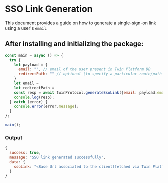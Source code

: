 # SSO Link Generation

This document provides a guide on how to generate a single-sign-on link using a user's `email`.

## After installing and initializing the package:

```javascript
const main = async () => {
  try {
    let payload = {
      email: "", // email of the user present in Twin Platform DB
      redirectPath: "" // optional (to specify a particular route/path appended at the end of the sso url)
    }
    let email = 
    let redirectPath = 
    const resp = await twinProtocol.generateSsoLink({email: payload.email, redirectPath: payload.redirectPath});
    console.log(resp);
  } catch (error) {
    console.error(error.message);
  }
};

main();
```

### Output
```javascript
{
  success: true,
  message: "SSO link generated successfully",
  data: {
    ssoLink: "<Base Url associated to the client(fetched via Twin Platform DB)>/sso-login?token=<Token Value>&redirectPath=/(optional)"
  }
}
```